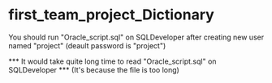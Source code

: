 # first_team_project_Dictionary

You should run "Oracle_script.sql" on SQLDeveloper after creating new user named "project" (deault password is "project")

*** It would take quite long time to read "Oracle_script.sql" on SQLDeveloper ***   (It's because the file is too long)
